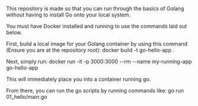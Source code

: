 This repository is made so that you can run through the basics of Golang without having to install Go onto your local system.

You must have Docker installed and running to use the commands laid out below.

First, build a local image for your Golang container by using this command (Ensure you are at the repository root):
docker build -t go-hello-app .

Next, simply run:
docker run -it -p 3000:3000 --rm --name my-running-app go-hello-app

This will immediately place you into a container running go.

From there, you can run the go scripts by running commands like:
go run 01_hello/main.go
